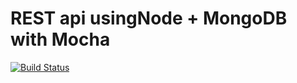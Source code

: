 # REST api usingNode + MongoDB with Mocha

[![Build Status](https://travis-ci.org/TheJSGirl/simple-node-app.svg?branch=master)](https://travis-ci.org/TheJSGirl/simple-node-app)